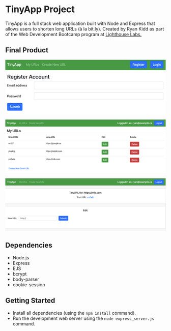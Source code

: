 # TinyApp Project

TinyApp is a full stack web application built with Node and Express that allows users to shorten long URLs (à la bit.ly). Created by Ryan Kidd as part of the Web Development Bootcamp program at [Lighthouse Labs.](https://www.lighthouselabs.ca)

## Final Product

!["The new user registration page"](https://github.com/ryanallenk/tinyapp/blob/main/docs/register.png?raw=true)

!["Short URLS sorted by user"](https://github.com/ryanallenk/tinyapp/blob/main/docs/urls-page.png?raw=true)

!["Edit URLS that have already been created, good thing nothing nefarious could be done with this feature"](https://github.com/ryanallenk/tinyapp/blob/main/docs/url_edit.png?raw=true)

## Dependencies

- Node.js
- Express
- EJS
- bcrypt
- body-parser
- cookie-session


## Getting Started

- Install all dependencies (using the `npm install` command).
- Run the development web server using the `node express_server.js` command.